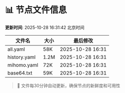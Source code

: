 # 📊 节点文件信息

**更新时间**: 2025-10-28 16:31:42 北京时间

| 文件名 | 大小 | 最后修改 |
|--------|------|----------|
| all.yaml | 58K | 2025-10-28 16:31 |
| history.yaml | 1.2M | 2025-10-28 16:31 |
| mihomo.yaml | 72K | 2025-10-28 16:31 |
| base64.txt | 59K | 2025-10-28 16:31 |

> 🔄 文件每30分钟自动更新，确保节点的新鲜度和可用性
